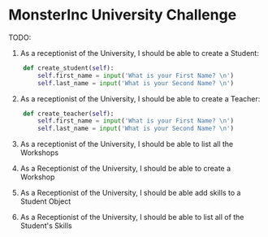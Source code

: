 # MonsterInc University Challenge

TODO:

1. As a receptionist of the University, I should be able to create a Student:

```python
    def create_student(self):
        self.first_name = input('What is your First Name? \n')
        self.last_name = input('What is your Second Name? \n')

```

2. As a receptionist of the University, I should be able to create a Teacher:

```python
    def create_teacher(self):
        self.first_name = input('What is your First Name? \n')
        self.last_name = input('What is your Second Name? \n')

```

3. As a receptionist of the University, I should be able to list all the Workshops

4. As a Receptionist of the University, I should be able to create a Workshop

5. As a Receptionist of the University, I should be able add skills to a Student Object

6. As a Receptionist of the University, I should be able to list all of the Student's Skills